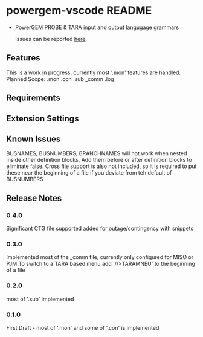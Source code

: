 # powergem-vscode README

* [PowerGEM](https://www.power-gem.com/) PROBE & TARA input and output langugage grammars

    Issues can be reported [here](https://github.com/PowerGem/VSCodeExtension/issues).

## Features

This is a work in progress, currently most '.mon' features are handled.
Planned Scope:
.mon
.con
.sub
_comm
.log

## Requirements


## Extension Settings


## Known Issues

BUSNAMES, BUSNUMBERS, BRANCHNAMES will not work when nested inside other definition blocks. Add them before or after definition blocks to eliminate false. Cross file support is also not included, so it is required to put these near the beginning of a file if you deviate from teh default of BUSNUMBERS



## Release Notes

### 0.4.0

Significant CTG file supported added for outage/contingency with snippets

### 0.3.0

Implemented most of the _comm file, currently only configured for MISO or PJM
To switch to a TARA based menu add '//>TARAMNEU' to the beginning of a file

### 0.2.0

most of '.sub' implemented


### 0.1.0

First Draft - most of '.mon' and some of '.con' is implemented

